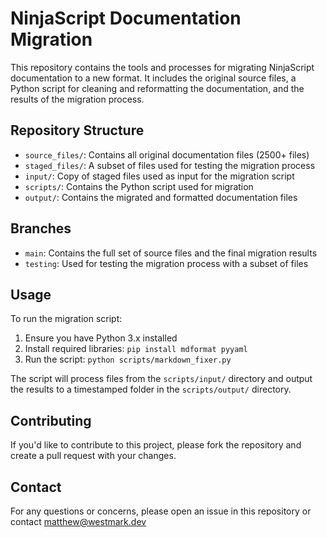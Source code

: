 # NinjaScript Documentation Migration

This repository contains the tools and processes for migrating NinjaScript documentation to a new format. It includes the original source files, a Python script for cleaning and reformatting the documentation, and the results of the migration process.

## Repository Structure

- `source_files/`: Contains all original documentation files (2500+ files)
- `staged_files/`: A subset of files used for testing the migration process
- `input/`: Copy of staged files used as input for the migration script
- `scripts/`: Contains the Python script used for migration
- `output/`: Contains the migrated and formatted documentation files

## Branches

- `main`: Contains the full set of source files and the final migration results
- `testing`: Used for testing the migration process with a subset of files

## Usage

To run the migration script:

1. Ensure you have Python 3.x installed
2. Install required libraries: `pip install mdformat pyyaml`
3. Run the script: `python scripts/markdown_fixer.py`

The script will process files from the `scripts/input/` directory and output the results to a timestamped folder in the `scripts/output/` directory.

## Contributing

If you'd like to contribute to this project, please fork the repository and create a pull request with your changes.  

## Contact

For any questions or concerns, please open an issue in this repository or contact <matthew@westmark.dev>
